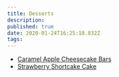 ```yaml
---
title: Desserts
description: 
published: true
date: 2020-01-24T16:25:18.832Z
tags: 
---
```


- [Caramel Apple Cheesecake Bars](caramel-apple-cheesecake-bars)
- [Strawberry Shortcake Cake](strawberry-shortcake-cake)
